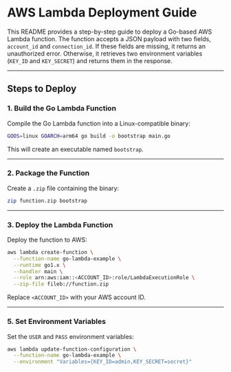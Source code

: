 # AWS Lambda Deployment Guide

This README provides a step-by-step guide to deploy a Go-based AWS Lambda function. The function accepts a JSON payload with two fields, `account_id` and `connection_id`. If these fields are missing, it returns an unauthorized error. Otherwise, it retrieves two environment variables (`KEY_ID` and `KEY_SECRET`) and returns them in the response.

---

## Steps to Deploy

### 1. Build the Go Lambda Function
Compile the Go Lambda function into a Linux-compatible binary:

```bash
GOOS=linux GOARCH=arm64 go build -o bootstrap main.go 
```

This will create an executable named `bootstrap`.

---

### 2. Package the Function

Create a `.zip` file containing the binary:

```bash
zip function.zip bootstrap
```

---

### 3. Deploy the Lambda Function

Deploy the function to AWS:

```bash
aws lambda create-function \
  --function-name go-lambda-example \
  --runtime go1.x \
  --handler main \
  --role arn:aws:iam::<ACCOUNT_ID>:role/LambdaExecutionRole \
  --zip-file fileb://function.zip
```

Replace `<ACCOUNT_ID>` with your AWS account ID.

---

### 5. Set Environment Variables

Set the `USER` and `PASS` environment variables:

```bash
aws lambda update-function-configuration \
  --function-name go-lambda-example \
  --environment "Variables={KEY_ID=admin,KEY_SECRET=secret}"
```